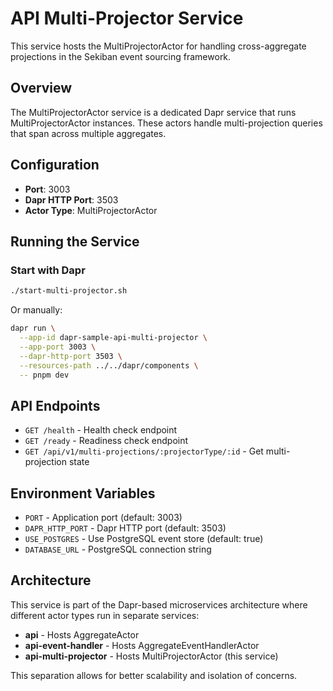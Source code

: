 # API Multi-Projector Service

This service hosts the MultiProjectorActor for handling cross-aggregate projections in the Sekiban event sourcing framework.

## Overview

The MultiProjectorActor service is a dedicated Dapr service that runs MultiProjectorActor instances. These actors handle multi-projection queries that span across multiple aggregates.

## Configuration

- **Port**: 3003
- **Dapr HTTP Port**: 3503
- **Actor Type**: MultiProjectorActor

## Running the Service

### Start with Dapr

```bash
./start-multi-projector.sh
```

Or manually:

```bash
dapr run \
  --app-id dapr-sample-api-multi-projector \
  --app-port 3003 \
  --dapr-http-port 3503 \
  --resources-path ../../dapr/components \
  -- pnpm dev
```

## API Endpoints

- `GET /health` - Health check endpoint
- `GET /ready` - Readiness check endpoint
- `GET /api/v1/multi-projections/:projectorType/:id` - Get multi-projection state

## Environment Variables

- `PORT` - Application port (default: 3003)
- `DAPR_HTTP_PORT` - Dapr HTTP port (default: 3503)
- `USE_POSTGRES` - Use PostgreSQL event store (default: true)
- `DATABASE_URL` - PostgreSQL connection string

## Architecture

This service is part of the Dapr-based microservices architecture where different actor types run in separate services:

- **api** - Hosts AggregateActor
- **api-event-handler** - Hosts AggregateEventHandlerActor
- **api-multi-projector** - Hosts MultiProjectorActor (this service)

This separation allows for better scalability and isolation of concerns.